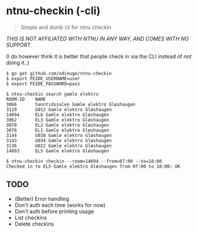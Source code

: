 # ntnu-checkin (-cli)

> Simple and dumb cli for ntnu checkin

*THIS IS NOT AFFILIATED WITH NTNU IN ANY WAY, AND COMES WITH NO SUPPORT*

(I do however think it is better that people check in via the CLI instead of _not_ doing it..)


```
$ go get github.com/odinuge/ntnu-checkin
$ export FEIDE_USERNAME=user
$ export FEIDE_PASSWORD=pass

$ ntnu-checkin search gamle elektro
ROOM-ID    NAME
3066       Sanntidssalen Gamle elektro Gløshaugen
3129       G012 Gamle elektro Gløshaugen
14894      EL6 Gamle elektro Gløshaugen
3062       EL3 Gamle elektro Gløshaugen
3070       EL2 Gamle elektro Gløshaugen
3078       EL1 Gamle elektro Gløshaugen
3144       G038 Gamle elektro Gløshaugen
3143       G034 Gamle elektro Gløshaugen
3136       G022 Gamle elektro Gløshaugen
14893      EL5 Gamle elektro Gløshaugen

$ ntnu-checkin checkin --room=14894 --from=07:00 --to=18:00
Checked in to EL5 Gamle elektro Gløshaugen from 07:00 to 18:00: OK

```

## TODO
- (Better) Error handling
- Don't auth each time (works for now)
- Don't auth before printing usage
- List checkins
- Delete checkins
